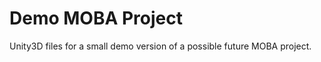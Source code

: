Demo MOBA Project
=================

Unity3D files for a small demo version of a possible future MOBA project.
